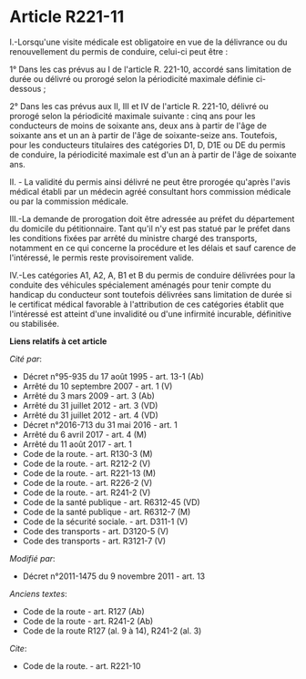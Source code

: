 # Article R221-11

I.-Lorsqu'une visite médicale est obligatoire en vue de la délivrance  ou du renouvellement du permis de conduire, celui-ci
peut être : 

1° Dans les cas prévus au I de l'article R. 221-10, accordé sans limitation de durée ou délivré ou prorogé selon la
périodicité maximale définie ci-dessous ; 

2°  Dans les cas prévus aux II, III et IV de l'article R. 221-10, délivré  ou prorogé selon la périodicité maximale
suivante : cinq ans pour les  conducteurs de moins de soixante ans, deux ans à partir de l'âge de  soixante ans et un an à
partir de l'âge de soixante-seize ans.  Toutefois, pour les conducteurs titulaires des catégories D1, D, D1E ou  DE du permis
de conduire, la périodicité maximale est d'un an à partir  de l'âge de soixante ans. 

II. - La validité du permis ainsi délivré ne peut être prorogée qu'après  l'avis médical établi par un médecin agréé
consultant hors commission  médicale ou par la commission médicale.  

III.-La demande de prorogation doit  être adressée au préfet du département du domicile du pétitionnaire.  Tant qu'il n'y est
pas statué par le préfet dans les conditions fixées  par arrêté du ministre chargé des transports, notamment en ce qui
concerne la procédure et les délais et sauf carence de l'intéressé, le  permis reste provisoirement valide. 

IV.-Les catégories A1, A2, A,  B1 et B du permis de conduire délivrées pour la conduite des véhicules  spécialement aménagés
pour tenir compte du handicap du conducteur sont  toutefois délivrées sans limitation de durée si le certificat médical
favorable à l'attribution de ces catégories établit que l'intéressé est  atteint d'une invalidité ou d'une infirmité
incurable, définitive ou  stabilisée.

**Liens relatifs à cet article**

_Cité par_:

  - Décret n°95-935 du 17 août 1995 - art. 13-1 (Ab)
  - Arrêté du 10 septembre 2007 - art. 1 (V)
  - Arrêté du 3 mars 2009 - art. 3 (Ab)
  - Arrêté du 31 juillet 2012 - art. 3 (VD)
  - Arrêté du 31 juillet 2012 - art. 4 (VD)
  - Décret n°2016-713 du 31 mai 2016 - art. 1
  - Arrêté du 6 avril 2017 - art. 4 (M)
  - Arrêté du 11 août 2017 - art. 1
  - Code de la route. - art. R130-3 (M)
  - Code de la route. - art. R212-2 (V)
  - Code de la route. - art. R221-13 (M)
  - Code de la route. - art. R226-2 (V)
  - Code de la route. - art. R241-2 (V)
  - Code de la santé publique - art. R6312-45 (VD)
  - Code de la santé publique - art. R6312-7 (M)
  - Code de la sécurité sociale. - art. D311-1 (V)
  - Code des transports - art. D3120-5 (V)
  - Code des transports - art. R3121-7 (V)

_Modifié par_:

  - Décret n°2011-1475 du 9 novembre 2011 - art. 13

_Anciens textes_:

  - Code de la route - art. R127 (Ab)
  - Code de la route - art. R241-2 (Ab)
  - Code de la route R127 (al. 9 à 14), R241-2 (al. 3)

_Cite_:

  - Code de la route. - art. R221-10
